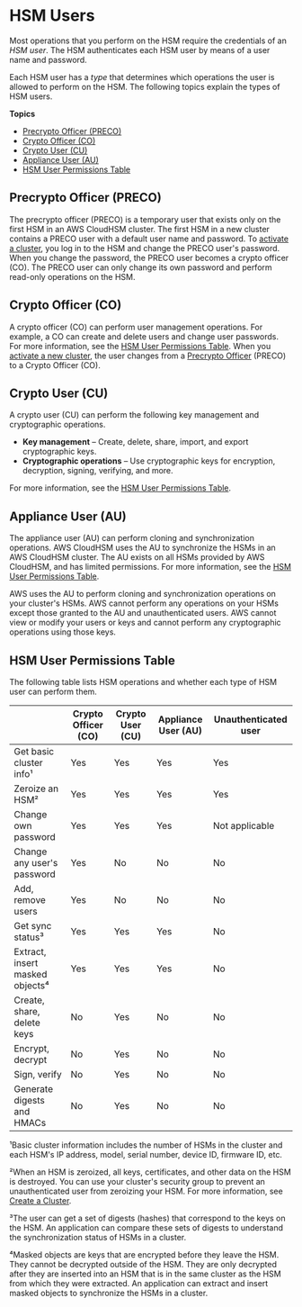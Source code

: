 # HSM Users<a name="hsm-users"></a>

Most operations that you perform on the HSM require the credentials of an *HSM user*\. The HSM authenticates each HSM user by means of a user name and password\.

Each HSM user has a *type* that determines which operations the user is allowed to perform on the HSM\. The following topics explain the types of HSM users\.

**Topics**
+ [Precrypto Officer \(PRECO\)](#preco)
+ [Crypto Officer \(CO\)](#crypto-officer)
+ [Crypto User \(CU\)](#crypto-user)
+ [Appliance User \(AU\)](#appliance-user)
+ [HSM User Permissions Table](#user-permissions-table)

## Precrypto Officer \(PRECO\)<a name="preco"></a>

The precrypto officer \(PRECO\) is a temporary user that exists only on the first HSM in an AWS CloudHSM cluster\. The first HSM in a new cluster contains a PRECO user with a default user name and password\. To [activate a cluster](activate-cluster.md), you log in to the HSM and change the PRECO user's password\. When you change the password, the PRECO user becomes a crypto officer \(CO\)\. The PRECO user can only change its own password and perform read\-only operations on the HSM\.

## Crypto Officer \(CO\)<a name="crypto-officer"></a>

A crypto officer \(CO\) can perform user management operations\. For example, a CO can create and delete users and change user passwords\. For more information, see the [HSM User Permissions Table](#user-permissions-table)\. When you [activate a new cluster](activate-cluster.md), the user changes from a [Precrypto Officer](#preco) \(PRECO\) to a Crypto Officer \(CO\)\. 

## Crypto User \(CU\)<a name="crypto-user"></a>

A crypto user \(CU\) can perform the following key management and cryptographic operations\.
+ **Key management** – Create, delete, share, import, and export cryptographic keys\.
+ **Cryptographic operations** – Use cryptographic keys for encryption, decryption, signing, verifying, and more\.

For more information, see the [HSM User Permissions Table](#user-permissions-table)\.

## Appliance User \(AU\)<a name="appliance-user"></a>

The appliance user \(AU\) can perform cloning and synchronization operations\. AWS CloudHSM uses the AU to synchronize the HSMs in an AWS CloudHSM cluster\. The AU exists on all HSMs provided by AWS CloudHSM, and has limited permissions\. For more information, see the [HSM User Permissions Table](#user-permissions-table)\.

AWS uses the AU to perform cloning and synchronization operations on your cluster's HSMs\. AWS cannot perform any operations on your HSMs except those granted to the AU and unauthenticated users\. AWS cannot view or modify your users or keys and cannot perform any cryptographic operations using those keys\.

## HSM User Permissions Table<a name="user-permissions-table"></a>

The following table lists HSM operations and whether each type of HSM user can perform them\.


|  | Crypto Officer \(CO\) | Crypto User \(CU\) | Appliance User \(AU\) | Unauthenticated user | 
| --- | --- | --- | --- | --- | 
| Get basic cluster info¹ | Yes | Yes | Yes | Yes | 
| Zeroize an HSM² | Yes | Yes | Yes | Yes | 
| Change own password | Yes | Yes | Yes | Not applicable | 
| Change any user's password | Yes | No | No | No | 
| Add, remove users | Yes | No | No | No | 
| Get sync status³ | Yes | Yes | Yes | No | 
| Extract, insert masked objects⁴ | Yes | Yes | Yes | No | 
| Create, share, delete keys | No | Yes | No | No | 
| Encrypt, decrypt | No | Yes | No | No | 
| Sign, verify | No | Yes | No | No | 
| Generate digests and HMACs | No | Yes | No | No | 

¹Basic cluster information includes the number of HSMs in the cluster and each HSM's IP address, model, serial number, device ID, firmware ID, etc\.

²When an HSM is zeroized, all keys, certificates, and other data on the HSM is destroyed\. You can use your cluster's security group to prevent an unauthenticated user from zeroizing your HSM\. For more information, see [Create a Cluster](create-cluster.md)\.

³The user can get a set of digests \(hashes\) that correspond to the keys on the HSM\. An application can compare these sets of digests to understand the synchronization status of HSMs in a cluster\.

⁴Masked objects are keys that are encrypted before they leave the HSM\. They cannot be decrypted outside of the HSM\. They are only decrypted after they are inserted into an HSM that is in the same cluster as the HSM from which they were extracted\. An application can extract and insert masked objects to synchronize the HSMs in a cluster\.